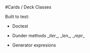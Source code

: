#Cards / Deck Classes

Built to test:

- Doctest

- Dunder methods
	\__iter__, \__len__, \__repr__

- Generator expresions


